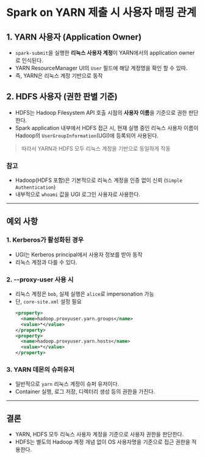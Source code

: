 # Spark on YARN 제출 시 사용자 매핑 관계

## 1. YARN 사용자 (Application Owner)
- `spark-submit`을 실행한 **리눅스 사용자 계정**이 YARN에서의 application owner로 인식된다.
- YARN ResourceManager UI의 `User` 필드에 해당 계정명을 확인 할 수 있따.
- 즉, YARN은 리눅스 계정 기반으로 동작

## 2. HDFS 사용자 (권한 판별 기준)
- HDFS는 Hadoop Filesystem API 호출 시점의 **사용자 이름**을 기준으로 권한 판단한다.
- Spark application 내부에서 HDFS 접근 시, 현재 실행 중인 리눅스 사용자 이름이 Hadoop의 `UserGroupInformation`(UGI)에 등록되어 사용된다.

> 따라서 YARN과 HDFS 모두 리눅스 계정을 기반으로 동일하게 작동

### 참고
- Hadoop(HDFS 포함)은 기본적으로 리눅스 계정을 인증 없이 신뢰 (`Simple Authentication`)
- 내부적으로 `whoami` 값을 UGI 로그인 사용자로 사용한다.

---

## 예외 사항

### 1. Kerberos가 활성화된 경우
- UGI는 Kerberos principal에서 사용자 정보를 받아 동작
- 리눅스 계정과 다를 수 있다.

### 2. --proxy-user 사용 시
- 리눅스 계정은 `bob`, 실제 실행은 `alice`로 impersonation 가능
- 단, `core-site.xml` 설정 필요
  ```xml
  <property>
    <name>hadoop.proxyuser.yarn.groups</name>
    <value>*</value>
  </property>
  <property>
    <name>hadoop.proxyuser.yarn.hosts</name>
    <value>*</value>
  </property>
  ```

### 3. YARN 데몬의 슈퍼유저
- 일반적으로 `yarn` 리눅스 계정이 슈퍼 유저이다.
- Container 실행, 로그 저장, 디렉터리 생성 등의 권한을 가진다.

---

## 결론
- YARN, HDFS 모두 리눅스 사용자 계정을 기준으로 사용자 권한을 판단한다.
- HDFS는 별도의 Hadoop 계정 개념 없이 OS 사용자명을 기준으로 접근 권한을 적용한다.
